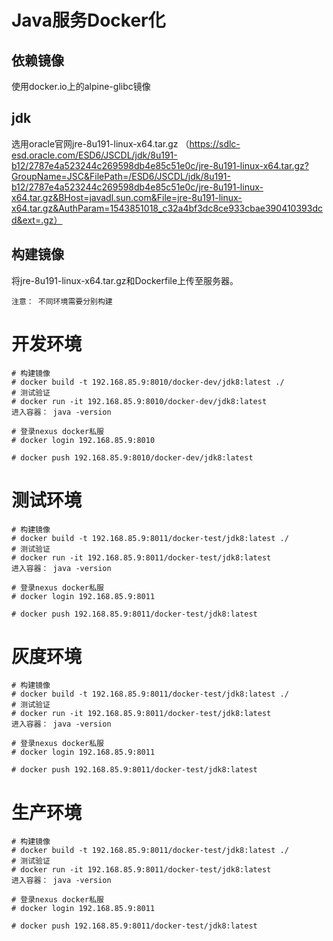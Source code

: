 # Java服务Docker化

## 依赖镜像
使用docker.io上的alpine-glibc镜像

## jdk
选用oracle官网jre-8u191-linux-x64.tar.gz  （https://sdlc-esd.oracle.com/ESD6/JSCDL/jdk/8u191-b12/2787e4a523244c269598db4e85c51e0c/jre-8u191-linux-x64.tar.gz?GroupName=JSC&FilePath=/ESD6/JSCDL/jdk/8u191-b12/2787e4a523244c269598db4e85c51e0c/jre-8u191-linux-x64.tar.gz&BHost=javadl.sun.com&File=jre-8u191-linux-x64.tar.gz&AuthParam=1543851018_c32a4bf3dc8ce933cbae390410393dcd&ext=.gz） 
 
## 构建镜像
将jre-8u191-linux-x64.tar.gz和Dockerfile上传至服务器。
```
注意： 不同环境需要分别构建

```
# 开发环境
```
# 构建镜像
# docker build -t 192.168.85.9:8010/docker-dev/jdk8:latest ./
# 测试验证
# docker run -it 192.168.85.9:8010/docker-dev/jdk8:latest
进入容器： java -version

# 登录nexus docker私服
# docker login 192.168.85.9:8010

# docker push 192.168.85.9:8010/docker-dev/jdk8:latest

```

# 测试环境
```
# 构建镜像
# docker build -t 192.168.85.9:8011/docker-test/jdk8:latest ./
# 测试验证
# docker run -it 192.168.85.9:8011/docker-test/jdk8:latest
进入容器： java -version

# 登录nexus docker私服
# docker login 192.168.85.9:8011

# docker push 192.168.85.9:8011/docker-test/jdk8:latest

```
# 灰度环境
```
# 构建镜像
# docker build -t 192.168.85.9:8011/docker-test/jdk8:latest ./
# 测试验证
# docker run -it 192.168.85.9:8011/docker-test/jdk8:latest
进入容器： java -version

# 登录nexus docker私服
# docker login 192.168.85.9:8011

# docker push 192.168.85.9:8011/docker-test/jdk8:latest

```
# 生产环境
```
# 构建镜像
# docker build -t 192.168.85.9:8011/docker-test/jdk8:latest ./
# 测试验证
# docker run -it 192.168.85.9:8011/docker-test/jdk8:latest
进入容器： java -version

# 登录nexus docker私服
# docker login 192.168.85.9:8011

# docker push 192.168.85.9:8011/docker-test/jdk8:latest

```
